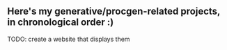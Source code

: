 ## Here's my generative/procgen-related projects, in chronological order :)
TODO: create a website that displays them
